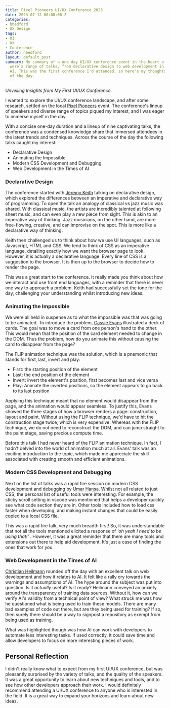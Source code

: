 ```yaml
---
title: Pixel Pioneers UI/UX Conference 2023
date: 2023-07-12 00:00:00 Z
categories:
- hbedford
- UX Design
tags:
- UI
- UX
- Conference
author: hbedford
layout: default_post
summary: My summary of a one day UI/UX conference event in the heart of Bristol. There
  were a range of talks, from declarative design to web development in the times of
  AI. This was the first conference I'd attended, so here's my thoughts and highlights
  of the day.
---
```


_Unveiling Insights from My First UI/UX Conference._

I wanted to explore the UI/UX conference landscape, and after some research, settled on the local [Pixel Pioneers](https://pixelpioneers.co/events/bristol-2023) event. The conference's lineup of speakers and diverse range of topics piqued my interest, and I was eager to immerse myself in the day.

With a concise one-day duration and a lineup of nine captivating talks, the conference was a condensed knowledge share that immersed attendees in the latest trends and techniques. Across the course of the day the following talks caught my interest:

- Declarative Design
- Animating the Impossible
- Modern CSS Development and Debugging
- Web Development in the Times of AI

### Declarative Design
The conference started with [Jeremy Keith](https://www.linkedin.com/in/adactio/) talking on declarative design, which explored the differences between an imperative and declarative way of programming. To open the talk an analogy of classical vs jazz music was shared. With classical music, the artists are incredibly talented at following sheet music, and can even play a new piece from sight. This is akin to an imperative way of thinking. Jazz musicians, on the other hand, are more free-flowing, creative, and can improvise on the spot. This is more like a declarative way of thinking.

Keith then challenged us to think about how we use UI languages, such as Javascript, HTML and CSS. We tend to think of CSS as an imperative language, detailing exactly how we want the browser page to look. However, it is actually a declarative language. Every line of CSS is a suggestion to the browser. It is then up to the browser to decide how to render the page.

This was a great start to the conference. It really made you think about how we interact and use front end languages, with a reminder that there is never one way to approach a problem. Keith had successfully set the tone for the day, challenging your understanding whilst introducing new ideas.

### Animating the Impossible
We were all held in suspense as to what the impossible was that was going to be animated. To introduce the problem, [Cassie Evans](https://www.linkedin.com/in/cassie-codes/) illustrated a deck of cards. The goal was to move a card from one person's hand to the other. This would mean that the position of the card element needed to change in the DOM. Thus the problem, how do you animate this without causing the card to disappear from the page?

The FLIP animation technique was the solution, which is a pnemonic that stands for first, last, invert and play:

- First: the starting position of the element
- Last: the end position of the element
- Invert: invert the element's position, first becomes last and vice versa
- Play: Animate the inverted positions, so the element appears to go back to its last position

Applying this technique meant that no element would disappear from the page, and the animation would appear seamless. To justify this, Evans showed the three stages of how a browser renders a page: construction, layout and paint. Without using the FLIP technique, we'd have to hit the construction stage twice, which is very expensive. Whereas with the FLIP technique, we do not need to reconstruct the DOM, and can jump straight to the paint stage, saving precious compute time.

Before this talk I had never heard of the FLIP animation technique. In fact, I hadn't delved into the world of animation much at all. Evans' talk was an exciting introduction to the topic, which made me appreciate the skill associated with creating smooth and efficient animations.

### Modern CSS Development and Debugging
Next on the list of talks was a rapid fire session on modern CSS development and debugging by [Umar Hansa](https://umaar.com/). Whilst not all related to just CSS, the personal list of useful tools were interesting. For example, the sticky scroll setting in vscode was mentioned that helps a developer quickly see what code section they are in. Other tools included how to load css faster when developing, and making instant changes that could be easily copied to a local CSS file.

This was a rapid fire talk, very much breadth first! So, it was understandable that not all the tools mentioned elicited a response of _'oh yeah I need to be using that!'_ . However, it was a great reminder that there are many tools and extensions out there to help aid development. It's just a case of finding the ones that work for you.

### Web Development in the Times of AI
[Christian Heilmann](https://www.linkedin.com/in/christianheilmann/) rounded off the day with an excellent talk on web development and how it relates to AI. It felt like a rally cry towards the warnings and assumptions of AI. The hype around the subject was put into question. Is it _actually_ useful? Is it ready? Heilmann conveyed an anxiety around the transparency of training data sources. Without it, how can we verify AI's validity from a technical point of view? What struck me was how he questioned what is being used to train these models. There are many bad examples of code out there, but are they being used for training? If so, then surely there should be a way to signpost a repository as exempt from being used as training.

What was highlighted though was how AI can work with developers to automate less interesting tasks. If used correctly, it could save time and allow developers to focus on more interesting pieces of work.

## Personal Reflection

I didn't really know what to expect from my first UI/UX conference, but was pleasantly surprised by the variety of talks, and the quality of the speakers. It was a great opportunity to learn about new techniques and tools, and to see how other developers approach their work. I would definitely recommend attending a UI/UX conference to anyone who is interested in the field. It is a great way to expand your horizons and learn about new ideas.
